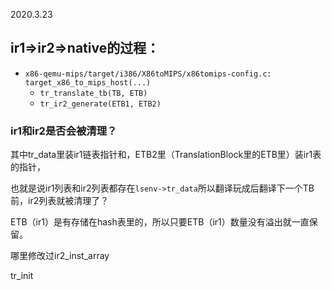 2020.3.23

## ir1=>ir2=>native的过程：

* `x86-qemu-mips/target/i386/X86toMIPS/x86tomips-config.c: target_x86_to_mips_host(...)`
  *  ` tr_translate_tb(TB, ETB) `
    * `tr_ir2_generate(ETB1, ETB2)`

### ir1和ir2是否会被清理？

其中tr_data里装ir1链表指针和，ETB2里（TranslationBlock里的ETB里）装ir1表的指针，

也就是说ir1列表和ir2列表都存在`lsenv->tr_data`所以翻译玩成后翻译下一个TB前，ir2列表就被清理了？

ETB（ir1）是有存储在hash表里的，所以只要ETB（ir1）数量没有溢出就一直保留。



哪里修改过ir2_inst_array

tr_init